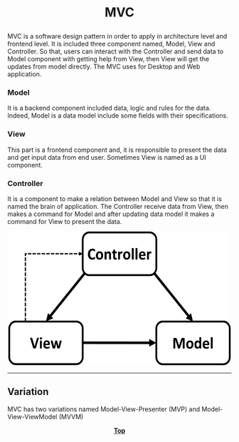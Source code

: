 # <p align="center">MVC</p>

MVC is a software design pattern in order to apply in architecture level and frontend level. It is included three 
component named, Model, View and Controller. So that, users can interact with the Controller and send data to Model 
component with getting help from View, then View will get the updates from model directly. The MVC uses for Desktop and
Web application.

### Model
It is a backend component included data, logic and rules for the data. Indeed, Model is a data model include some fields
with their specifications.

### View
This part is a frontend component and, it is responsible to present the data and get input data from end user. Sometimes
View is named as a UI component.

### Controller
It is a component to make a relation between Model and View so that it is named the brain of application. The Controller
receive data from View, then makes a command for Model and after updating data model it makes a command for View to
present the data.


<p align="center">
<img src="image/mvc.png" width="500" height="300" />
</p>

<hr/>

## Variation
MVC has two variations named Model-View-Presenter (MVP) and Model-View-ViewModel (MVVM)


**<p align="center"> [Top](#MVC) </p>**


